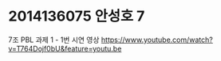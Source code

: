 # 2014136075 안성호 7

7조 PBL 과제 1 - 1번 시연 영상
https://www.youtube.com/watch?v=T764Dojf0bU&feature=youtu.be
